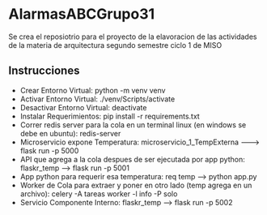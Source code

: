 # AlarmasABCGrupo31
Se crea el reposiotrio para el proyecto de la elavoracion de las actividades de la materia de arquitectura segundo semestre ciclo 1 de MISO

## Instrucciones

* Crear Entorno Virtual: python -m venv venv
* Activar Entorno Virtual: ./venv/Scripts/activate
* Desactivar Entorno Virtual: deactivate
* Instalar Requerimientos: pip install -r requirements.txt
* Correr redis server para la cola en un terminal linux (en windows se debe en ubuntu): redis-server
* Microservicio expone Temperatura: microservicio_1_TempExterna ---> flask run -p 5000
* API que agrega a la cola despues de ser ejecutada por app python: flaskr_temp --> flask run -p 5001
* App python para requerir esa temperatura: req temp --> python app.py
* Worker de Cola para extraer y poner en otro lado (temp agrega en un archivo): celery -A tareas worker -l info -P solo
* Servicio Componente Interno: flaskr_temp --> flask run -p 5002
